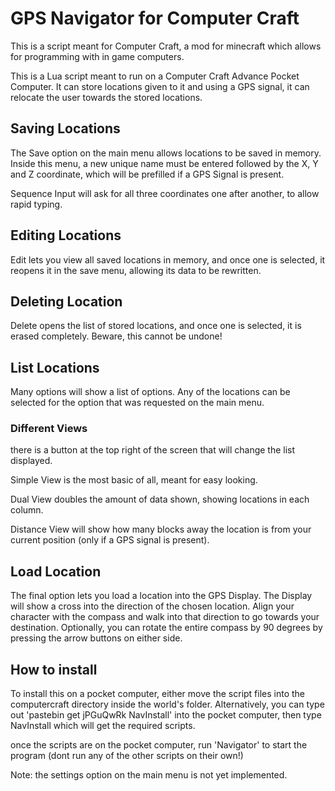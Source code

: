 # GPS Navigator for Computer Craft
This is a script meant for Computer Craft, a mod for minecraft which allows for programming with in game computers.

This is a Lua script meant to run on a Computer Craft Advance Pocket Computer. It can store locations given to it and using a GPS signal, it can relocate the user towards the stored locations.


## Saving Locations
The Save option on the main menu allows locations to be saved in memory. Inside this menu, a new unique name must be entered followed by the X, Y and Z coordinate, which will be prefilled if a GPS Signal is present. 

Sequence Input will ask for all three coordinates one after another, to allow rapid typing.

## Editing Locations
Edit lets you view all saved locations in memory, and once one is selected, it reopens it in the save menu, allowing its data to be rewritten.

## Deleting Location
Delete opens the list of stored locations, and once one is selected, it is erased completely. Beware, this cannot be undone!

## List Locations
Many options will show a list of options. Any of the locations can be selected for the option that was requested on the main menu. 

### Different Views
there is a button at the top right of the screen that will change the list displayed.

Simple View is the most basic of all, meant for easy looking.

Dual View doubles the amount of data shown, showing locations in each column.

Distance View will show how many blocks away the location is from your current position (only if a GPS signal is present).

## Load Location
The final option lets you load a location into the GPS Display. The Display will show a cross into the direction of the chosen location. Align your character with the compass and walk into that direction to go towards your destination. Optionally, you can rotate the entire compass by 90 degrees by pressing the arrow buttons on either side.

## How to install
To install this on a pocket computer, either move the script files into the computercraft directory inside the world's folder. Alternatively, you can type out 'pastebin get jPGuQwRk NavInstall' into the pocket computer, then type NavInstall which will get the required scripts. 

once the scripts are on the pocket computer, run 'Navigator' to start the program (dont run any of the other scripts on their own!)

Note: the settings option on the main menu is not yet implemented.
